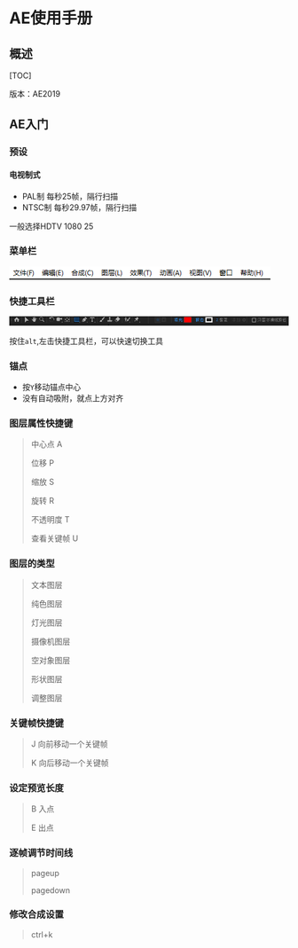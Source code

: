 # AE使用手册

## 概述

[TOC]

版本：AE2019

## AE入门

### 预设

#### 电视制式

- PAL制	每秒25帧，隔行扫描
- NTSC制    每秒29.97帧，隔行扫描

一般选择HDTV 1080 25

### 菜单栏

![image-20230109230929342](./assets/image-20230109230929342.png)

### 快捷工具栏

![image-20230109230950786](./assets/image-20230109230950786.png)

按住`alt`,左击快捷工具栏，可以快速切换工具

### 锚点

- 按`Y`移动锚点中心
- 没有自动吸附，就点上方对齐

### 图层属性快捷键

> 中心点	A
>
> 位移	P
>
> 缩放	S
>
> 旋转	R
>
> 不透明度	T
>
> 查看关键帧	U

### 图层的类型

> 文本图层
>
> 纯色图层
>
> 灯光图层
>
> 摄像机图层
>
> 空对象图层
>
> 形状图层
>
> 调整图层

### 关键帧快捷键

> J	向前移动一个关键帧
>
> K	向后移动一个关键帧

### 设定预览长度

> B	入点
>
> E	出点

### 逐帧调节时间线

> pageup
>
> pagedown

### 修改合成设置

> ctrl+k
